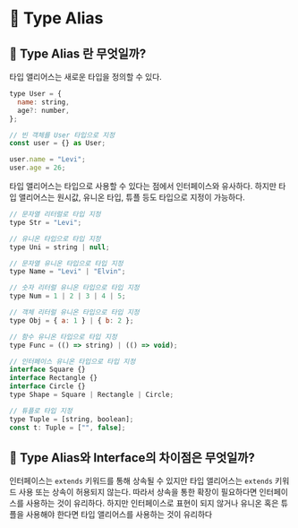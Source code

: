 # 📌 Type Alias

## 🔎 Type Alias 란 무엇일까?

타입 앨리어스는 새로운 타입을 정의할 수 있다.

```javascript
type User = {
  name: string,
  age?: number,
};

// 빈 객체를 User 타입으로 지정
const user = {} as User;

user.name = "Levi";
user.age = 26;
```

타입 앨리어스는 타입으로 사용할 수 있다는 점에서 인터페이스와 유사하다. 하지만 타입 앨리어스는 원시값, 유니온 타입, 튜플 등도 타입으로 지정이 가능하다.

```javascript
// 문자열 리터럴로 타입 지정
type Str = "Levi";

// 유니온 타입으로 타입 지정
type Uni = string | null;

// 문자열 유니온 타입으로 타입 지정
type Name = "Levi" | "Elvin";

// 숫자 리터럴 유니온 타입으로 타입 지정
type Num = 1 | 2 | 3 | 4 | 5;

// 객체 리터럴 유니온 타입으로 타입 지정
type Obj = { a: 1 } | { b: 2 };

// 함수 유니온 타입으로 타입 지정
type Func = (() => string) | (() => void);

// 인터페이스 유니온 타입으로 타입 지정
interface Square {}
interface Rectangle {}
interface Circle {}
type Shape = Square | Rectangle | Circle;

// 튜플로 타입 지정
type Tuple = [string, boolean];
const t: Tuple = ["", false];
```

## 🔎 Type Alias와 Interface의 차이점은 무엇일까?

인터페이스는 `extends` 키워드를 통해 상속될 수 있지만 타입 앨리어스는 `extends` 키워드 사용 또는 상속이 허용되지 않는다. 따라서 상속을 통한 확장이 필요하다면 인터페이스를 사용하는 것이 유리하다. 하지만 인터페이스로 표현이 되지 않거나 유니온 혹은 튜플을 사용해야 한다면 타입 앨리어스를 사용하는 것이 유리하다

